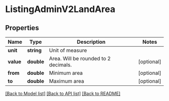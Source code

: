 # ListingAdminV2LandArea

## Properties
Name | Type | Description | Notes
------------ | ------------- | ------------- | -------------
**unit** | **string** | Unit of measure | 
**value** | **double** | Area. Will be rounded to 2 decimals. | [optional] 
**from** | **double** | Minimum area | [optional] 
**to** | **double** | Maximum area | [optional] 

[[Back to Model list]](../../README.md#documentation-for-models) [[Back to API list]](../../README.md#documentation-for-api-endpoints) [[Back to README]](../../README.md)

